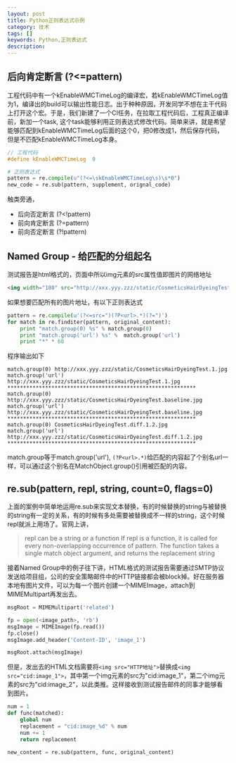 ```yaml
---
layout: post
title: Python正则表达式示例
category: 技术
tags: []
keywords: Python,正则表达式
description:
---
```


## 后向肯定断言 (?<=pattern)
工程代码中有一个kEnableWMCTimeLog的编译宏，若kEnableWMCTimeLog值为1，编译出的build可以输出性能日志。出于种种原因，开发同学不想在主干代码上打开这个宏。于是，我们新建了一个CI任务，在拉取工程代码后，工程真正编译前，新加一个task, 这个task能够利用正则表达式修改代码。简单来讲，就是希望能够匹配到kEnableWMCTimeLog后面的这个0，把0修改成1，然后保存代码，但是不匹配kEnableWMCTimeLog本身。

```c
// 工程代码
#define kEnableWMCTimeLog  0
```

```python
# 正则表达式
pattern = re.compile(u"(?<=\skEnableWMCTimeLog\s)\s*0")
new_code = re.sub(pattern, supplement, orignal_code)
```
触类旁通，
- 后向否定断言 (?<!pattern)
- 前向肯定断言 (?=pattern)
- 前向否定断言 (?!pattern)

## Named Group - 给匹配的分组起名

测试报告是html格式的，页面中所以img元素的src属性值即图片的网络地址

```html
<img width="180" src="http://xxx.yyy.zzz/static/CosmeticsHairDyeingTest.1.jpg">
```

如果想要匹配所有的图片地址，有以下正则表达式

```python
pattern = re.compile(u'(?<=src=")(?P<url>.*)(?=")')
for match in re.finditer(pattern, original_content):
	print "match.group(0) %s" % match.group(0)
	print "match.group('url') %s" %  match.group('url')
	print "*" * 60
```

程序输出如下

```shell
match.group(0) http://xxx.yyy.zzz/static/CosmeticsHairDyeingTest.1.jpg
match.group('url') http://xxx.yyy.zzz/static/CosmeticsHairDyeingTest.1.jpg
************************************************************
match.group(0) http://xxx.yyy.zzz/static/CosmeticsHairDyeingTest.baseline.jpg
match.group('url') http://xxx.yyy.zzz/static/CosmeticsHairDyeingTest.baseline.jpg
************************************************************
match.group(0) CosmeticsHairDyeingTest.diff.1.2.jpg
match.group('url') http://xxx.yyy.zzz/static/CosmeticsHairDyeingTest.diff.1.2.jpg
************************************************************
```

match.group等于match.group('url'), ```(?P<url>.*)```给匹配的内容起了个别名url一样，可以通过这个别名在MatchObject.group()引用被匹配的内容。

## re.sub(pattern, repl, string, count=0, flags=0)
上面的案例中简单地运用re.sub来实现文本替换，有的时候替换的string与被替换的string有一定的关系，有的时候有多处需要被替换成不一样的string，这个时候repl就派上用场了。官网上讲，

> repl can be a string or a function
> If repl is a function, it is called for every non-overlapping occurrence of pattern. The function takes a single match object argument, and returns the replacement string

接着Named Group中的例子往下讲，HTML格式的测试报告需要通过SMTP协议发送给项目组，公司的安全策略邮件中的HTTP链接都会被block掉。好在服务器本地有图片文件，可以为每一个图片创建一个MIMEImage，attach到MIMEMultipart再发出去。

```python
msgRoot = MIMEMultipart('related')

fp = open(<image_path>, 'rb')  
msgImage = MIMEImage(fp.read())  
fp.close()
msgImage.add_header('Content-ID', 'image_1')

msgRoot.attach(msgImage)  
```
但是，发出去的HTML文档需要将```<img src="HTTP地址">```替换成```<img src="cid:image_1">```，其中第一个img元素的src为"cid:image_1"，第二个img元素的src为"cid:image_2"，以此类推。这样接收到测试报告邮件的同事才能够看到图片。

```python
num = 1
def func(matched):
	global num
	replacement = "cid:image_%d" % num
	num += 1
	return replacement

new_content = re.sub(pattern, func, original_content)
```
